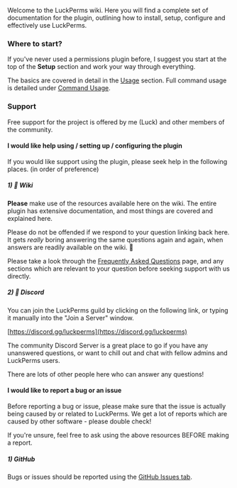 Welcome to the LuckPerms wiki. Here you will find a complete set of documentation for the plugin, outlining how to install, setup, configure and effectively use LuckPerms.

### Where to start?
If you've never used a permissions plugin before, I suggest you start at the top of the **Setup** section and work your way through everything.

The basics are covered in detail in the [Usage](Usage) section. Full command usage is detailed under [Command Usage](Command-Usage).

### Support

Free support for the project is offered by me (Luck) and other members of the community.

#### I would like help using / setting up / configuring the plugin

If you would like support using the plugin, please seek help in the following places. (in order of preference)

##### 1) :book: Wiki

**Please** make use of the resources available here on the wiki. The entire plugin has extensive documentation, and most things are covered and explained here.

Please do not be offended if we respond to your question linking back here. It gets *really* boring answering the same questions again and again, when answers are readily available on the wiki. 🙂 

Please take a look through the [Frequently Asked Questions](FAQ) page, and any sections which are relevant to your question before seeking support with us directly.

##### 2) :speech_balloon: Discord

You can join the LuckPerms guild by clicking on the following link, or typing it manually into the "Join a Server" window.

[https://discord.gg/luckperms](https://discord.gg/luckperms)

The community Discord Server is a great place to go if you have any unanswered questions, or want to chill out and chat with fellow admins and LuckPerms users.

There are lots of other people here who can answer any questions!


#### I would like to report a bug or an issue

Before reporting a bug or issue, please make sure that the issue is actually being caused by or related to LuckPerms. We get a lot of reports which are caused by other software - please double check!

If you're unsure, feel free to ask using the above resources BEFORE making a report.

##### 1) GitHub

Bugs or issues should be reported using the [GitHub Issues tab](https://github.com/lucko/LuckPerms/issues).
